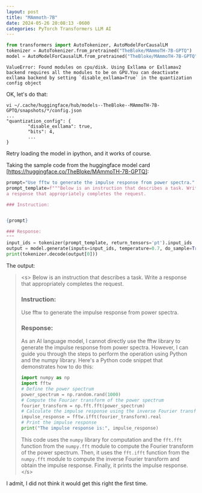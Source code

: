 ```yaml
---
layout: post
title: "MAmmoth-7B"
date: 2024-05-26 20:08:13 -0600
categories: PyTorch Transformers LLM AI
---
```

```python
from transformers import AutoTokenizer, AutoModelForCausalLM
tokenizer = AutoTokenizer.from_pretrained("TheBloke/MAmmoTH-7B-GPTQ")
model = AutoModelForCausalLM.from_pretrained("TheBloke/MAmmoTH-7B-GPTQ")
```

```
ValueError: Found modules on cpu/disk. Using Exllama or Exllamav2 backend requires all the modules to be on GPU.You can deactivate exllama backend by setting `disable_exllama=True` in the quantization config object
```

OK, let's do that:
```
vi ~/.cache/huggingface/hub/models--TheBloke--MAmmoTH-7B-GPTQ/snapshots/*/config.json
...
"quantization_config": {
        "disable_exllama": true,
        "bits": 4,
        ...
}
```
Retry loading the model in ipython, and it works of course. 

Taking the sample code from the huggingface model card [https://huggingface.co/TheBloke/MAmmoTH-7B-GPTQ]:

```python
prompt="Use fftw to generate the impulse response from power spectra."
prompt_template=f"""Below is an instruction that describes a task. Write
a response that appropriately completes the request.

### Instruction:


{prompt}

### Response:
"""
input_ids = tokenizer(prompt_template, return_tensors='pt').input_ids
output = model.generate(inputs=input_ids, temperature=0.7, do_sample=True, top_p=0.95, top_k=40, max_new_tokens=512)
print(tokenizer.decode(output[0]))
```
The output:

> \<s> Below is an instruction that describes a task. Write a response that appropriately completes the request.
> 
> ### Instruction:
> Use fftw to generate the impulse response from power spectra.
> 
> ### Response:
> As an AI language model, I cannot directly use the fftw library to generate the impulse response from power spectra. However, I can guide you through the steps to perform the operation using Python and the numpy library. Here's a Python code snippet that demonstrates how to do this:
> 
> ```python
> import numpy as np
> import fftw
> # Define the power spectrum
> power_spectrum = np.random.rand(1000)
> # Compute the Fourier transform of the power spectrum
> fourier_transform = np.fft.fft(power_spectrum)
> # Calculate the impulse response using the inverse Fourier transform
> impulse_response = fftw.ifft(fourier_transform).real
> # Print the impulse response
> print("The impulse response is:", impulse_response)
> ```
> 
> This code uses the `numpy` library for computation and the `fft.fft` function from the `numpy.fft` module to compute the Fourier transform of the power spectrum. Then, it uses the `fft.ifft` function from the `numpy.fft` module to compute the inverse Fourier transform and obtain the impulse response. Finally, it prints the impulse response.\</s>

I admit, I did not think it would get this right the first time.
